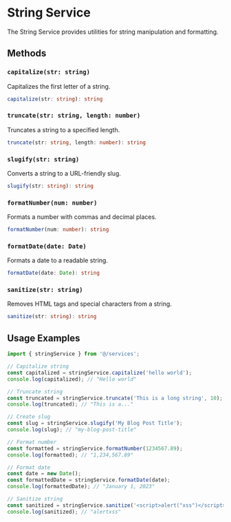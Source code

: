 # String Service

The String Service provides utilities for string manipulation and formatting.

## Methods

### `capitalize(str: string)`

Capitalizes the first letter of a string.

```typescript
capitalize(str: string): string
```

### `truncate(str: string, length: number)`

Truncates a string to a specified length.

```typescript
truncate(str: string, length: number): string
```

### `slugify(str: string)`

Converts a string to a URL-friendly slug.

```typescript
slugify(str: string): string
```

### `formatNumber(num: number)`

Formats a number with commas and decimal places.

```typescript
formatNumber(num: number): string
```

### `formatDate(date: Date)`

Formats a date to a readable string.

```typescript
formatDate(date: Date): string
```

### `sanitize(str: string)`

Removes HTML tags and special characters from a string.

```typescript
sanitize(str: string): string
```

## Usage Examples

```typescript
import { stringService } from '@/services';

// Capitalize string
const capitalized = stringService.capitalize('hello world');
console.log(capitalized); // "Hello world"

// Truncate string
const truncated = stringService.truncate('This is a long string', 10);
console.log(truncated); // "This is a..."

// Create slug
const slug = stringService.slugify('My Blog Post Title');
console.log(slug); // "my-blog-post-title"

// Format number
const formatted = stringService.formatNumber(1234567.89);
console.log(formatted); // "1,234,567.89"

// Format date
const date = new Date();
const formattedDate = stringService.formatDate(date);
console.log(formattedDate); // "January 1, 2023"

// Sanitize string
const sanitized = stringService.sanitize('<script>alert("xss")</script>');
console.log(sanitized); // "alertxss"
```
